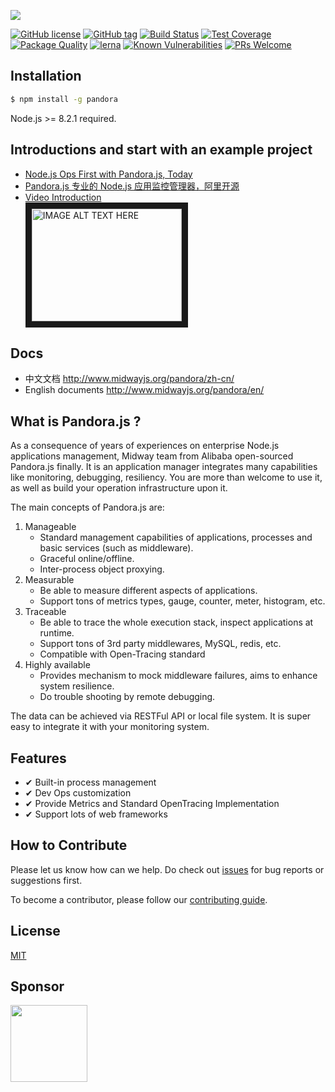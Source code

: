 ![](https://user-images.githubusercontent.com/418820/33816754-3e528ad8-de76-11e7-8558-bfad8b75b4d9.png)

[![GitHub license](https://img.shields.io/badge/license-MIT-blue.svg)](https://github.com/midwayjs/pandora/blob/master/LICENSE)
[![GitHub tag](https://img.shields.io/github/tag/midwayjs/pandora.svg)]()
[![Build Status](https://travis-ci.org/midwayjs/pandora.svg?branch=develop)](https://travis-ci.org/midwayjs/pandora)
[![Test Coverage](https://img.shields.io/codecov/c/github/midwayjs/pandora/master.svg)](https://codecov.io/gh/midwayjs/pandora/branch/master)
[![Package Quality](http://npm.packagequality.com/shield/pandora.svg)](http://packagequality.com/#?package=pandora)
[![lerna](https://img.shields.io/badge/maintained%20with-lerna-cc00ff.svg)](https://lernajs.io/)
[![Known Vulnerabilities](https://snyk.io/test/npm/pandora/badge.svg)](https://snyk.io/test/npm/pandora)
[![PRs Welcome](https://img.shields.io/badge/PRs-welcome-brightgreen.svg)](https://github.com/midwayjs/pandora/pulls)

## Installation

```bash
$ npm install -g pandora
```

Node.js >= 8.2.1 required.

## Introductions and start with an example project

* [Node.js Ops First with Pandora.js, Today](https://github.com/midwayjs/pandora/wiki/Node.js-Ops-First-with-Pandora.js,-Today)
* [Pandora.js 专业的 Node.js 应用监控管理器，阿里开源](https://github.com/midwayjs/pandora/wiki/Pandora.js---%E4%B8%93%E4%B8%9A%E7%9A%84-Node.js-%E5%BA%94%E7%94%A8%E7%9B%91%E6%8E%A7%E7%AE%A1%E7%90%86%E5%99%A8%EF%BC%8C%E9%98%BF%E9%87%8C%E5%BC%80%E6%BA%90)
* <a href="http://www.youtube.com/watch?feature=player_embedded&v=5bWCJi5gPqI
" target="_blank">Video Introduction <br/> <img src="http://img.youtube.com/vi/5bWCJi5gPqI/0.jpg" 
alt="IMAGE ALT TEXT HERE" width="240" height="180" border="10" /></a>

## Docs

* 中文文档 <http://www.midwayjs.org/pandora/zh-cn/>
* English documents <http://www.midwayjs.org/pandora/en/>

## What is Pandora.js ?

As a consequence of years of experiences on enterprise Node.js applications management, Midway team from Alibaba open-sourced Pandora.js finally. It is an application manager integrates many capabilities like monitoring, debugging, resiliency. You are more than welcome to use it, as well as build your operation infrastructure upon it.

The main concepts of Pandora.js are:

1. Manageable
    * Standard management capabilities of applications, processes and basic services (such as middleware).
    * Graceful online/offline.
    * Inter-process object proxying.
2. Measurable
    * Be able to measure different aspects of applications.
    * Support tons of metrics types, gauge, counter, meter, histogram, etc.
3. Traceable
    * Be able to trace the whole execution stack, inspect applications at runtime.
    * Support tons of 3rd party middlewares, MySQL, redis, etc. 
    * Compatible with Open-Tracing standard
4. Highly available
    * Provides mechanism to mock middleware failures, aims to enhance system resilience.
    * Do trouble shooting by remote debugging.


The data can be achieved via RESTFul API or local file system. It is super easy to integrate it with your monitoring system.

## Features

- ✔︎ Built-in process management
- ✔︎ Dev Ops customization
- ✔︎ Provide Metrics and Standard OpenTracing Implementation
- ✔︎ Support lots of web frameworks

## How to Contribute

Please let us know how can we help. Do check out [issues](https://github.com/midwayjs/pandora/issues) for bug reports or suggestions first.

To become a contributor, please follow our [contributing guide](CONTRIBUTING.md).

## License

[MIT](LICENSE)

## Sponsor

<a target="_blank" href="http://opensource.alibaba.com/" ><img src="https://img.alicdn.com/tfs/TB14aTMbgmTBuNjy1XbXXaMrVXa-328-134.jpg" width="123" /></a>

